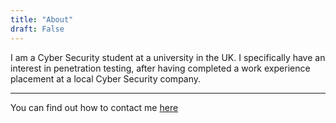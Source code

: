```yaml
---
title: "About"
draft: False
---
```

I am a Cyber Security student at a university in the UK. I specifically have an interest 
in penetration testing, after having completed a work experience placement at a local Cyber Security company.
***
You can find out how to contact me [here](/contact)